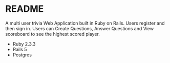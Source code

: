 # README

A multi user trivia Web Application built in Ruby on Rails. Users register and then sign in. Users can Create Questions, Answer Questions and View scoreboard to see the highest scored player.

* Ruby 2.3.3
* Rails 5
* Postgres

